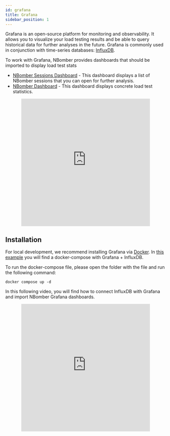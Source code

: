 ```yaml
---
id: grafana
title: Grafana
sidebar_position: 1
---
```


Grafana is an open-source platform for monitoring and observability. It allows you to visualize your load testing results and be able to query historical data for further analyses in the future. Grafana is commonly used in conjunction with time-series databases: [InfluxDB](influx-db).

To work with Grafana, NBomber provides dashboards that should be imported to display load test stats
- [NBomber Sessions Dashboard](https://github.com/PragmaticFlow/NBomber.Grafana/blob/main/nbomber_sessions_board.json) - This dashboard displays a list of NBomber sessions that you can open for further analysis.
- [NBomber Dashboard](https://github.com/PragmaticFlow/NBomber.Grafana/blob/main/nbomber_board.json) - This dashboard displays concrete load test statistics.

<center><iframe width="80%" height="400" src="https://www.youtube.com/embed/US_zgCYP0lE" title="YouTube video player" frameborder="0" allow="accelerometer; autoplay; clipboard-write; encrypted-media; gyroscope; picture-in-picture; web-share" allowfullscreen></iframe></center>

## Installation

For local development, we recommend installing Grafana via [Docker](https://docs.docker.com/engine/install/). In [this example](https://github.com/PragmaticFlow/NBomber/blob/dev/examples/Demo/Features/RealtimeReporting/InfluxDB/docker-compose.yaml) you will find a docker-compose with Grafana + InfluxDB.

To run the docker-compose file, please open the folder with the file and run the following command:

```
docker compose up -d
```

In this following video, you will find how to connect InfluxDB with Grafana and import NBomber Grafana dashboards.

<center><iframe width="80%" height="400" src="https://www.youtube.com/embed/3-Llhl8_Onc" title="YouTube video player" frameborder="0" allow="accelerometer; autoplay; clipboard-write; encrypted-media; gyroscope; picture-in-picture; web-share" allowfullscreen></iframe></center>